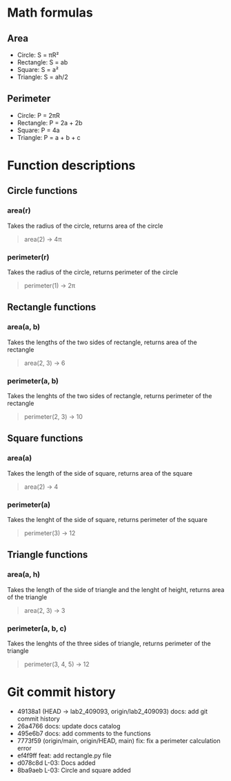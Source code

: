 # Math formulas
## Area
- Circle: S = πR²
- Rectangle: S = ab
- Square: S = a²
- Triangle: S = ah/2

## Perimeter
- Circle: P = 2πR
- Rectangle: P = 2a + 2b
- Square: P = 4a
- Triangle: P = a + b + c

# Function descriptions
## Circle functions
### area(r)
Takes the radius of the circle, returns area of the circle
> area(2) -> 4π
### perimeter(r)
Takes the radius of the circle, returns perimeter of the circle
> perimeter(1) -> 2π
## Rectangle functions
### area(a, b)
Takes the lengths of the two sides of rectangle, returns area of the rectangle
> area(2, 3) -> 6
### perimeter(a, b)
Takes the lenghts of the two sides of rectangle, returns perimeter of the rectangle
> perimeter(2, 3) -> 10
## Square functions
### area(a)
Takes the length of the side of square, returns area of the square
> area(2) -> 4
### perimeter(a)
Takes the lenght of the side of square, returns perimeter of the square
> perimeter(3) -> 12
## Triangle functions
### area(a, h)
Takes the length of the side of triangle and the lenght of height, returns area of the triangle
> area(2, 3) -> 3
### perimeter(a, b, c)
Takes the lenghts of the three sides of triangle, returns perimeter of the triangle
> perimeter(3, 4, 5) -> 12
# Git commit history
- 49138a1 (HEAD -> lab2_409093, origin/lab2_409093) docs: add git commit history
- 26a4766 docs: update docs catalog
- 495e6b7 docs: add comments to the functions
- 7773f59 (origin/main, origin/HEAD, main) fix: fix a perimeter calculation error
- ef4f9ff feat: add rectangle.py file
- d078c8d L-03: Docs added
- 8ba9aeb L-03: Circle and square added
